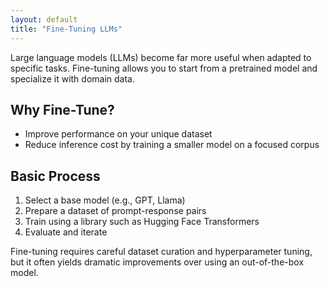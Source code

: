```yaml
---
layout: default
title: "Fine-Tuning LLMs"
---
```


Large language models (LLMs) become far more useful when adapted to specific tasks. Fine-tuning allows you to start from a pretrained model and specialize it with domain data.

## Why Fine-Tune?
- Improve performance on your unique dataset
- Reduce inference cost by training a smaller model on a focused corpus

## Basic Process
1. Select a base model (e.g., GPT, Llama)
2. Prepare a dataset of prompt-response pairs
3. Train using a library such as Hugging Face Transformers
4. Evaluate and iterate

Fine-tuning requires careful dataset curation and hyperparameter tuning, but it often yields dramatic improvements over using an out-of-the-box model.

